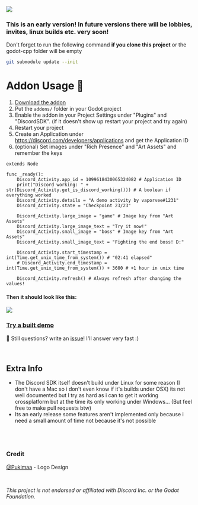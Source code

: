 <img src="https://github.com/vaporvee/discord-sdk-godot/blob/main/project/assets/Banner_v1.png?raw=true">

### This is an early version! In future versions there will be lobbies, invites, linux builds etc. very soon!
Don't forget to run the following command **if you clone this project** or the godot-cpp folder will be empty
```sh
git submodule update --init
```
# Addon Usage :rocket:
1. [Download the addon](https://github.com/vaporvee/discord-sdk-godot/releases/latest/download/ADDON-Discord-SDK-Godot.zip/)
2. Put the `addons/` folder in your Godot project
3. Enable the addon in your Project Settings under "Plugins" and "DiscordSDK". (if it doesn't show up restart  your project and try again)
4. Restart your project
5. Create an Application under https://discord.com/developers/applications and get the Application ID
6. (optional) Set images under "Rich Presence" and "Art Assets" and remember the keys
```gdscript
extends Node

func _ready():
	Discord_Activity.app_id = 1099618430065324082 # Application ID
	print("Discord working: " + str(Discord_Activity.get_is_discord_working())) # A boolean if everything worked
	Discord_Activity.details = "A demo activity by vaporvee#1231"
	Discord_Activity.state = "Checkpoint 23/23"
	
	Discord_Activity.large_image = "game" # Image key from "Art Assets"
	Discord_Activity.large_image_text = "Try it now!"
	Discord_Activity.small_image = "boss" # Image key from "Art Assets"
	Discord_Activity.small_image_text = "Fighting the end boss! D:"
	
	Discord_Activity.start_timestamp = int(Time.get_unix_time_from_system()) # "02:41 elapsed"
	# Discord_Activity.end_timestamp = int(Time.get_unix_time_from_system()) + 3600 # +1 hour in unix time

	Discord_Activity.refresh() # Always refresh after changing the values!

```
#### Then it should look like this: 
<img src="https://cdn.discordapp.com/attachments/825019604207927326/1099642861256970311/activity.webp">

### [Try a built demo](https://github.com/vaporvee/discord-sdk-godot/releases/latest/download/Demo-Export.zip)
:incoming_envelope: Still questions? write an [issue](https://github.com/vaporvee/discord-sdk-godot/issues)! I'll answer very fast :)

<br />

## Extra Info
- The Discord SDK itself doesn't build under Linux for some reason (I don't have a Mac so i don't even know if it's builds under OSX) its not well documented but I try as hard as i can to get it working crossplatform but at the time its only working under Windows... (But feel free to make pull requests btw)
- Its an early release some features aren't implemented only because i need a small amount of time not because it's not possible

<br />
<br />

### Credit
[@Pukimaa](https://github.com/pukimaa) - Logo Design

<br />

*This project is not endorsed or affiliated with Discord Inc. or the Godot Foundation.*
